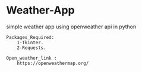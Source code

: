# Weather-App
simple weather app using openweather api in python
    
    Packages_Required:
        1-Tkinter.
        2-Requests.
       
    Open_weather_link :
        https://openweathermap.org/
